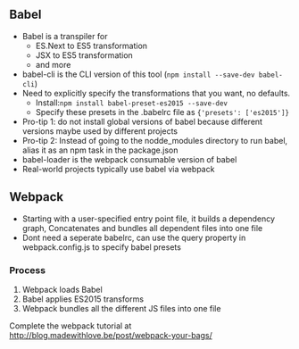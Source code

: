 ## Babel
- Babel is a transpiler for 
  - ES.Next to ES5 transformation
  - JSX to ES5 transformation 
  - and more
- babel-cli is the CLI version of this tool (```npm install --save-dev babel-cli```)
- Need to explicitly specify the transformations that you want, no defaults.
  - Install:```npm install babel-preset-es2015 --save-dev```
  - Specify these presets in the .babelrc file as ```{'presets': ['es2015']}```
- Pro-tip 1: do not install global versions of babel because different versions maybe used by different projects
- Pro-tip 2: Instead of going to the nodde_modules directory to run babel, alias it as an npm task  in the package.json
- babel-loader is the webpack consumable version of babel
- Real-world projects typically use babel via webpack

## Webpack
- Starting with a user-specified entry point file, it builds a dependency graph, Concatenates and bundles all dependent files into one file
- Dont need a seperate babelrc, can use the query property in webpack.config.js to specify babel presets

### Process
1. Webpack loads Babel
2. Babel applies ES2015 transforms
3. Webpack bundles all the different JS files into one file

Complete the webpack tutorial at http://blog.madewithlove.be/post/webpack-your-bags/
